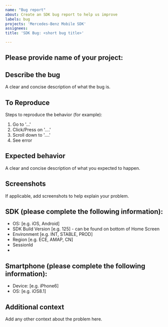 ```yaml
---
name: "Bug report"
about: Create an SDK bug report to help us improve
labels: bug
projects: 'Mercedes-Benz Mobile SDK'
assignees: 
title: 'SDK Bug: <short bug title>'

---
```


<!-- 
Start of comment: Quick instructions how to complete this form.  It will NOT appear in your submitted issue.

1. Update Title field above:  add <short bug title>
2. Replace below <my-project> with your App project name
3. Provide below as much information as possible
4. Press button "Submit new issue" at the bottom right

End of comment
-->

## Please provide name of your project:
 <my-project> 

## Describe the bug
A clear and concise description of what the bug is.

## To Reproduce
Steps to reproduce the behavior (for example):
1. Go to '...'
2. Click/Press on '....'
3. Scroll down to '....'
4. See error

## Expected behavior
A clear and concise description of what you expected to happen.

## Screenshots
If applicable, add screenshots to help explain your problem.

## SDK (please complete the following information): 
 - OS: [e.g. iOS, Android]
 - SDK Build Version [e.g. 125] - can be found on bottom of Home Screen
 - Environment [e.g. INT, STABLE, PROD]
 - Region [e.g. ECE, AMAP, CN]
 - SessionId
 - 

## Smartphone (please complete the following information): 
 - Device: [e.g. iPhone6]
 - OS: [e.g. iOS8.1]

## Additional context 
Add any other context about the problem here.
